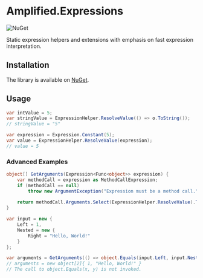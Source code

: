 # Amplified.Expressions

![NuGet](https://img.shields.io/nuget/v/Amplified.Expressions.svg) 

Static expression helpers and extensions with emphasis on fast expression interpretation.

## Installation

The library is available on [NuGet](https://www.nuget.org/packages/Amplified.Expressions).

## Usage

```c#
var intValue = 5;
var stringValue = ExpressionHelper.ResolveValue(() => o.ToString());
// stringValue = "5"

var expression = Expression.Constant(5);
var value = ExpressionHelper.ResolveValue(expression);
// value = 5
```

### Advanced Examples

```c#
object[] GetArguments(Expression<Func<object>> expression) {
    var methodCall = expression as MethodCallExpression;
    if (methodCall == null)
        throw new ArgumentException("Expression must be a method call.", nameof(expression));
    
    return methodCall.Arguments.Select(ExpressionHelper.ResolveValue).ToArray();
}

var input = new {
    Left = 1,
    Nested = new {
        Right = "Hello, World!"
    }
};

var arguments = GetArguments(() => object.Equals(input.Left, input.Nested.Right));
// arguments = new object[2]{ 1, "Hello, World!" }
// The call to object.Equals(x, y) is not invoked.
```